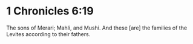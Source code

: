 # 1 Chronicles 6:19

The sons of Merari; Mahli, and Mushi. And these [are] the families of the Levites according to their fathers.